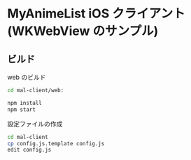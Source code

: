 # MyAnimeList iOS クライアント (WKWebView のサンプル)

## ビルド

web のビルド

```sh
cd mal-client/web:

npm install
npm start
```

設定ファイルの作成
```sh
cd mal-client
cp config.js.template config.js
edit config.js
```
